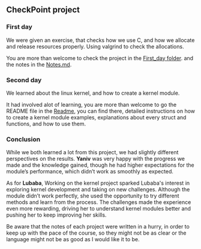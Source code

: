 ## CheckPoint project

### First day 

We were given an exercise, that checks how we use C, and how we allocate and release resources properly.
Using valgrind to check the allocations.

You are more than welcome to check the project in the [First_day folder](./first_day/).
and the notes in the [Notes.md](./first_day/notes.md).

### Second day

We learned about the linux kernel, and how to create a kernel module.

It had involved alot of learning, you are more than welcome to go the README file in the [Readme](./kernel_modules_and_networking/README.md), 
you can find there, detailed instructions on how to create a kernel module examples, explanations about every struct and functions, and how to use them.



### Conclusion

While we both learned a lot from this project, we had slightly different perspectives on the results.
**Yaniv** was very happy with the progress we made and the knowledge gained, though he had higher expectations for the module’s performance, which didn’t work as smoothly as expected.


As for **Lubaba**, Working on the kernel project sparked Lubaba's interest in exploring kernel development and taking on new challenges. Although the module didn’t work perfectly, she used the opportunity to try different methods and learn from the process. The challenges made the experience even more rewarding, driving her to understand kernel modules better and pushing her to keep improving her skills.


Be aware that the notes of each project were written in a hurry, in order to keep up with the pace of the course, so they might not be as clear or the language might not be as good as I would like it to be.